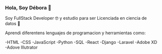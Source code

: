 ### Hola, Soy Débora 👋

<!--
**deza395/deza395** is a ✨ _special_ ✨ repository because its `README.md` (this file) appears on your GitHub profile.

Here are some ideas to get you started:

- 🔭 I’m currently working on ...
- 🌱 I’m currently learning ...
- 👯 I’m looking to collaborate on ...
- 🤔 I’m looking for help with ...
- 💬 Ask me about ...
- 📫 How to reach me: ...
- 😄 Pronouns: ...
- ⚡ Fun fact: ...
-->
Soy FullStack Developer 🤓  y  estudio para ser Licenciada en ciencia de datos 💪

Aprendi diferentens lenguajes de programacion y herramientas como:

-HTML
-CSS
-JavaScript
-Python
-SQL
-React
-Django
-Laravel 
-Adobe XD
-Adove Illutrator

